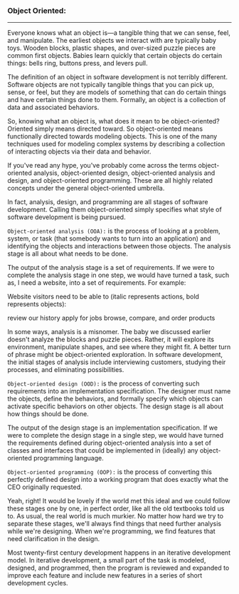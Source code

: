 ### Object Oriented:

----
Everyone knows what an object is—a tangible thing that we can sense, feel, and manipulate. The earliest objects we interact with are typically baby toys. Wooden blocks, plastic shapes, and over-sized puzzle pieces are common first objects. Babies learn quickly that certain objects do certain things: bells ring, buttons press, and levers pull.

The definition of an object in software development is not terribly different. Software objects are not typically tangible things that you can pick up, sense, or feel, but they are models of something that can do certain things and have certain things done to them. Formally, an object is a collection of data and associated behaviors.

So, knowing what an object is, what does it mean to be object-oriented? Oriented simply means directed toward. So object-oriented means functionally directed towards modeling objects. This is one of the many techniques used for modeling complex systems by describing a collection of interacting objects via their data and behavior.

If you've read any hype, you've probably come across the terms object-oriented analysis, object-oriented design, object-oriented analysis and design, and object-oriented programming. These are all highly related concepts under the general object-oriented umbrella.

In fact, analysis, design, and programming are all stages of software development. Calling them object-oriented simply specifies what style of software development is being pursued.

``Object-oriented analysis (OOA):`` is the process of looking at a problem, system, or task (that somebody wants to turn into an application) and identifying the objects and interactions between those objects. The analysis stage is all about what needs to be done.

The output of the analysis stage is a set of requirements. If we were to complete the analysis stage in one step, we would have turned a task, such as, I need a website, into a set of requirements. For example:

Website visitors need to be able to (italic represents actions, bold represents objects):

review our history
apply for jobs
browse, compare, and order products

In some ways, analysis is a misnomer. The baby we discussed earlier doesn't analyze the blocks and puzzle pieces. Rather, it will explore its environment, manipulate shapes, and see where they might fit. A better turn of phrase might be object-oriented exploration. In software development, the initial stages of analysis include interviewing customers, studying their processes, and eliminating possibilities.

``Object-oriented design (OOD):`` is the process of converting such requirements into an implementation specification. The designer must name the objects, define the behaviors, and formally specify which objects can activate specific behaviors on other objects. The design stage is all about how things should be done.

The output of the design stage is an implementation specification. If we were to complete the design stage in a single step, we would have turned the requirements defined during object-oriented analysis into a set of classes and interfaces that could be implemented in (ideally) any object-oriented programming language.

``Object-oriented programming (OOP):`` is the process of converting this perfectly defined design into a working program that does exactly what the CEO originally requested.

Yeah, right! It would be lovely if the world met this ideal and we could follow these stages one by one, in perfect order, like all the old textbooks told us to. As usual, the real world is much murkier. No matter how hard we try to separate these stages, we'll always find things that need further analysis while we're designing. When we're programming, we find features that need clarification in the design.

Most twenty-first century development happens in an iterative development model. In iterative development, a small part of the task is modeled, designed, and programmed, then the program is reviewed and expanded to improve each feature and include new features in a series of short development cycles.
